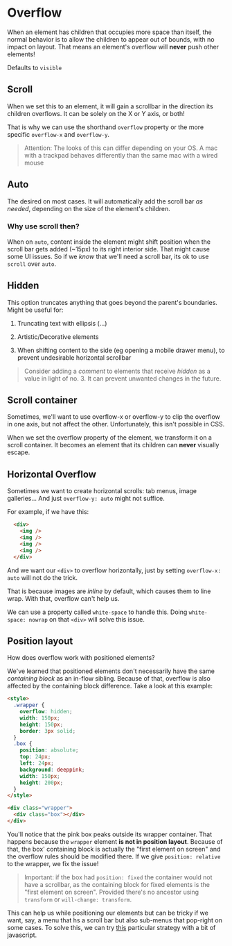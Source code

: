 # Overflow

When an element has children that occupies more space than itself, the normal behavior is to allow the children to appear out of bounds, with no impact on layout. That means an element's overflow will **never** push other elements!

Defaults to `visible`

## Scroll

When we set this to an element, it will gain a scrollbar in the direction its children overflows. It can be solely on the X or Y axis, or both!

That is why we can use the shorthand `overflow` property or the more specific `overflow-x` and `overflow-y`.

> Attention: The looks of this can differ depending on your OS. A mac with a trackpad behaves differently than the same mac with a wired mouse

## Auto

The desired on most cases. It will automatically add the scroll bar *as needed*, depending on the size of the element's children.

### Why use scroll then?

When on `auto`, content inside the element might shift position when the scroll bar gets added (~15px) to its right interior side. That might cause some UI issues. So if we *know* that we'll need a scroll bar, its ok to use `scroll` over `auto`.

## Hidden

This option truncates anything that goes beyond the parent's boundaries. Might be useful for:

1. Truncating text with ellipsis (...)
2. Artistic/Decorative elements

3. When shifting content to the side (eg opening a mobile drawer menu), to prevent undesirable horizontal scrollbar

> Consider adding a *comment* to elements that receive *hidden* as a value in light of no. 3. It can prevent unwanted changes in the future.

## Scroll container

Sometimes, we'll want to use overflow-x or overflow-y to clip the overflow in one axis, but not affect the other. Unfortunately, this isn't possible in CSS.

When we set the overflow property of the element, we transform it on a scroll container. It becomes an element that its children can **never** visually escape.

## Horizontal Overflow

Sometimes we want to create horizontal scrolls: tab menus, image galleries... And just `overflow-y: auto` might not suffice.

For example, if we have this:

```html
  <div>
    <img />
    <img />
    <img />
    <img />
  </div>
```

And we want our `<div>` to overflow horizontally, just by setting `overflow-x: auto` will not do the trick.

That is because images are *inline* by default, which causes them to line wrap. With that, overflow can't help us.

We can use a property called `white-space` to handle this. Doing `white-space: nowrap` on that `<div>` will solve this issue.

## Position layout

How does overflow work with positioned elements?

We've learned that positioned elements don't necessarily have the same *containing block* as an in-flow sibling. Because of that, overflow is also affected by the containing block difference. Take a look at this example:

```html
<style>
  .wrapper {
    overflow: hidden;
    width: 150px;
    height: 150px;
    border: 3px solid;
  }
  .box {
    position: absolute;
    top: 24px;
    left: 24px;
    background: deeppink;
    width: 150px;
    height: 200px;
  }
</style>

<div class="wrapper">
  <div class="box"></div>
</div>
```

You'll notice that the pink box peaks outside its wrapper container. That happens because the `wrapper` element **is not in position layout**. Because of that, the box' containing block is actually the "first element on screen" and the overflow rules should be modified there. If we give `position: relative` to the wrapper, we fix the issue!

> Important: if the box had `position: fixed` the container would not have a scrollbar, as the containing block for fixed elements is the "first element on screen". Provided there's no ancestor using `transform` or `will-change: transform`.

This can help us while positioning our elements but can be tricky if we want, say, a menu that hs a scroll bar but also sub-menus that pop-right on some cases. To solve this, we can try [this](https://css-tricks.com/popping-hidden-overflow/) particular strategy with a bit of javascript.
